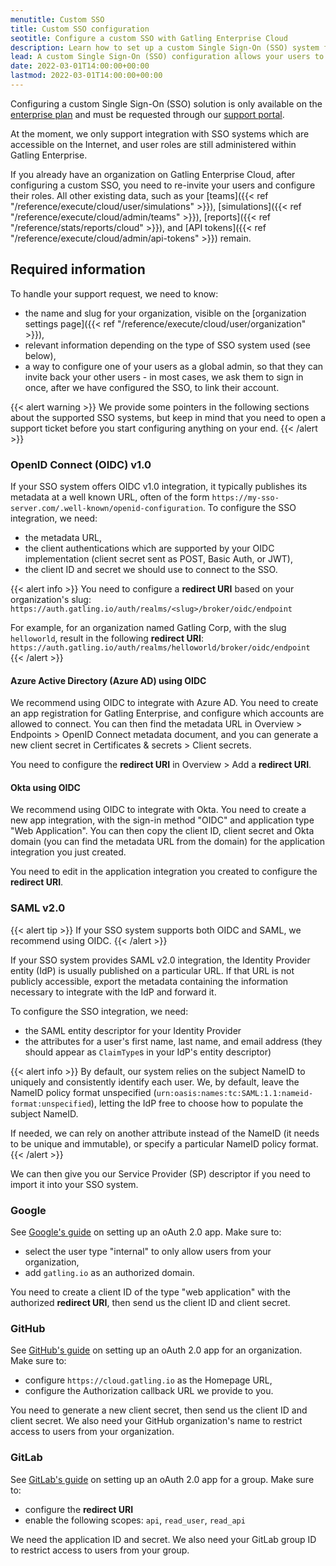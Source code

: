 ```yaml
---
menutitle: Custom SSO
title: Custom SSO configuration
seotitle: Configure a custom SSO with Gatling Enterprise Cloud
description: Learn how to set up a custom Single Sign-On (SSO) system for your organization.
lead: A custom Single Sign-On (SSO) configuration allows your users to sign into Gatling Enterprise Cloud using your organization's authentication system.
date: 2022-03-01T14:00:00+00:00
lastmod: 2022-03-01T14:00:00+00:00
---
```


Configuring a custom Single Sign-On (SSO) solution is only available on the [enterprise plan](https://gatling.io/pricing/) and must be requested through our [support portal](https://gatlingcorp.atlassian.net/servicedesk/customer/portal/8).

At the moment, we only support integration with SSO systems which are accessible on the Internet, and user roles are still administered within Gatling Enterprise.

If you already have an organization on Gatling Enterprise Cloud, after configuring a custom SSO, you need to re-invite your users and configure their roles. All other existing data, such as your [teams]({{< ref "/reference/execute/cloud/user/simulations" >}}), [simulations]({{< ref "/reference/execute/cloud/admin/teams" >}}), [reports]({{< ref "/reference/stats/reports/cloud" >}}), and [API tokens]({{< ref "/reference/execute/cloud/admin/api-tokens" >}}) remain.

## Required information

To handle your support request, we need to know:

- the name and slug for your organization, visible on the [organization settings page]({{< ref "/reference/execute/cloud/user/organization" >}}),
- relevant information depending on the type of SSO system used (see below),
- a way to configure one of your users as a global admin, so that they can invite back your other users - in most cases, we ask them to sign in once, after we have configured the SSO, to link their account.

{{< alert warning >}}
We provide some pointers in the following sections about the supported SSO systems, but keep in mind that you  need to open a support ticket before you start configuring anything on your end.
{{< /alert >}}

### OpenID Connect (OIDC) v1.0

If your SSO system offers OIDC v1.0 integration, it typically publishes its metadata at a well known URL, often of the form `https://my-sso-server.com/.well-known/openid-configuration`. To configure the SSO integration, we need:

- the metadata URL,
- the client authentications which are supported by your OIDC implementation (client secret sent as POST, Basic Auth, or JWT),
- the client ID and secret we should use to connect to the SSO.

{{< alert info >}}
You need to configure a **redirect URI** based on your organization's slug:
`https://auth.gatling.io/auth/realms/<slug>/broker/oidc/endpoint`

For example, for an organization named Gatling Corp, with the slug `helloworld`, result in the following **redirect URI**:
`https://auth.gatling.io/auth/realms/helloworld/broker/oidc/endpoint`
{{< /alert >}}


#### Azure Active Directory (Azure AD) using OIDC

We recommend using OIDC to integrate with Azure AD. You need to create an app registration for Gatling Enterprise, and configure which accounts are allowed to connect. You can then find the metadata URL in Overview > Endpoints > OpenID Connect metadata document, and you can generate a new client secret in Certificates & secrets > Client secrets.

You need to configure the **redirect URI** in Overview > Add a **redirect URI**.

#### Okta using OIDC

We recommend using OIDC to integrate with Okta. You need to create a new app integration, with the sign-in method "OIDC" and application type "Web Application". You can then copy the client ID, client secret and Okta domain (you can find the metadata URL from the domain) for the application integration you just created.

You need to edit in the application integration you created to configure the **redirect URI**.

### SAML v2.0

{{< alert tip >}}
If your SSO system supports both OIDC and SAML, we recommend using OIDC.
{{< /alert >}}

If your SSO system provides SAML v2.0 integration, the Identity Provider entity (IdP) is usually published on a particular URL. 
If that URL is not publicly accessible, export the metadata containing the information necessary to integrate with the IdP and forward it.

To configure the SSO integration, we need:
- the SAML entity descriptor for your Identity Provider
- the attributes for a user's first name, last name, and email address (they should appear as `ClaimType`s in your IdP's entity descriptor)

{{< alert info >}}
By default, our system relies on the subject NameID to uniquely and consistently identify each user. 
We, by default, leave the NameID policy format unspecified (`urn:oasis:names:tc:SAML:1.1:nameid-format:unspecified`), 
letting the IdP free to choose how to populate the subject NameID. 

If needed, we can rely on another attribute instead of the NameID (it needs to be unique and immutable), or specify a particular NameID policy format.
{{< /alert >}}

We can then give you our Service Provider (SP) descriptor if you need to import it into your SSO system.

### Google

See [Google's guide](https://support.google.com/cloud/answer/6158849) on setting up an oAuth 2.0 app. Make sure to:

- select the user type "internal" to only allow users from your organization,
- add `gatling.io` as an authorized domain.

You need to create a client ID of the type "web application" with the authorized **redirect URI**, then send us the client ID and client secret.

### GitHub

See [GitHub's guide](https://docs.github.com/en/developers/apps/building-oauth-apps/creating-an-oauth-app) on setting up an oAuth 2.0 app for an organization. Make sure to:

- configure `https://cloud.gatling.io` as the Homepage URL,
- configure the Authorization callback URL we provide to you.

You need to generate a new client secret, then send us the client ID and client secret. We also need your GitHub organization's name to restrict access to users from your organization.

### GitLab

See [GitLab's guide](https://docs.gitlab.com/ee/integration/oauth_provider.html) on setting up an oAuth 2.0 app for a group. Make sure to:

- configure the **redirect URI**
- enable the following scopes: `api`, `read_user`, `read_api`

We need the application ID and secret. We also need your GitLab group ID to restrict access to users from your group.
